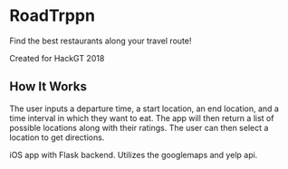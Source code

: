 # RoadTrppn

Find the best restaurants along your travel route!

Created for HackGT 2018

## How It Works

The user inputs a departure time, a start location, an end location, and a time interval in which they want to eat. The app will then return a list of possible locations along with their ratings. The user can then select a location to get directions.

iOS app with Flask backend. Utilizes the googlemaps and yelp api.
